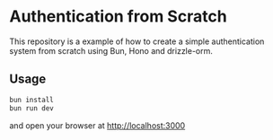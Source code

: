 # Authentication from Scratch

This repository is a example of how to create a simple authentication system from scratch using Bun, Hono and drizzle-orm.

## Usage

```bash
bun install
bun run dev
```

and open your browser at [http://localhost:3000](http://localhost:3000)
